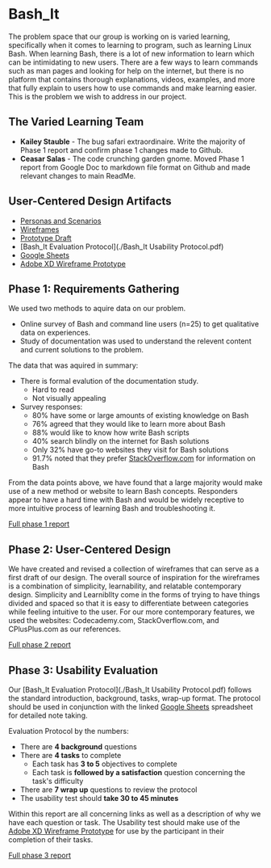 # Bash_It

The problem space that our group is working on is varied learning, specifically when it comes to learning to program, such as learning Linux Bash. When learning Bash, there is a lot of new information to learn which can be intimidating to new users. There are a few ways to learn commands such as man pages and looking for help on the internet, but there is no platform that contains thorough explanations, videos, examples, and more that fully explain to users how to use commands and make learning easier. This is the problem we wish to address in our project. 

## The Varied Learning Team 

* **Kailey Stauble** - The bug safari extraordinaire. Write the majority of Phase 1 report and confirm phase 1 changes made to Github.  
* **Ceasar Salas** - The code crunching garden gnome. Moved Phase 1 report from Google Doc to markdown file format on Github and made relevant changes to main ReadMe.

## User-Centered Design Artifacts

* [Personas and Scenarios](personas-scenarios.md)
* [Wireframes](https://github.com/UsabilityEngineering/VariedLearning/tree/master/phase2/UX_Project_ArtBoards)
* [Prototype Draft](https://xd.adobe.com/view/c58e83a1-0a07-43b8-a67d-16913158bbbc-90dd/)
* [Bash_It Evaluation Protocol](./Bash_It Usability Protocol.pdf)
* [Google Sheets](https://docs.google.com/spreadsheets/d/1FIqq6j3p5KgUfBvEwHWqkdQP7pWZI4gLfAT9lYCWlLQ/edit?usp=sharing)
* [Adobe XD Wireframe Prototype](https://xd.adobe.com/view/c58e83a1-0a07-43b8-a67d-16913158bbbc-90dd/)

## Phase 1: Requirements Gathering

We used two methods to aquire data on our problem.  
* Online survey of Bash and command line users (n=25) to get qualitative data on experiences.
* Study of documentation was used to understand the relevent content and current solutions to the problem.<br>  

The data that was aquired in summary:
* There is formal evalution of the documentation study. 
  * Hard to read
  * Not visually appealing 
* Survey responses:
  * 80% have some or large amounts of existing knowledge on Bash
  * 76% agreed that they would like to learn more about Bash
  * 88% would like to know how write Bash scripts
  * 40% search blindly on the internet for Bash solutions
  * Only 32% have go-to websites they visit for Bash solutions
  * 91.7% noted that they prefer [StackOverflow.com](https://stackoverflow.com/) for information on Bash<br>

From the data points above, we have found that a large majority would make use of a new method or website to learn Bash concepts. Responders appear to have a hard time with Bash and would be widely receptive to more intuitive process of learning Bash and troubleshooting it. 

[Full phase 1 report](phase1/)

## Phase 2: User-Centered Design

We have created and revised a collection of wireframes that can serve as a first draft of our design. The overall source of inspiration for the wireframes is a combination of simplicity, learnability, and relatable contemporary design. Simplicity and Learnibllty come in the forms of trying to have things divided and spaced so that it is easy to differentiate between categories while feeling intuitive to the user. For our more contemporary features, we used the websites: Codecademy.com, StackOverflow.com, and CPlusPlus.com as our references. 

[Full phase 2 report](phase2/)

## Phase 3: Usability Evaluation

Our [Bash_It Evaluation Protocol](./Bash_It Usability Protocol.pdf) follows the standard introduction, background, tasks, wrap-up format. 
The protocol should be used in conjunction with the linked [Google Sheets](https://docs.google.com/spreadsheets/d/1FIqq6j3p5KgUfBvEwHWqkdQP7pWZI4gLfAT9lYCWlLQ/edit?usp=sharing) spreadsheet for detailed note taking. 
  
Evaluation Protocol by the numbers:
* There are **4 background** questions
* There are **4 tasks** to complete 
   * Each task has **3 to 5** objectives to complete
   * Each task is **followed by a satisfaction** question concerning the task's difficulty
* There are **7 wrap up** questions to review the protocol
* The usability test should **take 30 to 45 minutes**
  
Within this report are all concerning links as well as a description of why we have each question or task. 
The Usability test should make use of the [Adobe XD Wireframe Prototype](https://xd.adobe.com/view/c58e83a1-0a07-43b8-a67d-16913158bbbc-90dd/) for use by the participant in their completion of their tasks. 

[Full phase 3 report](phase3/)
